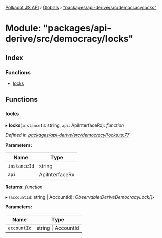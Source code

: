 [Polkadot JS API](../README.md) › [Globals](../globals.md) › ["packages/api-derive/src/democracy/locks"](_packages_api_derive_src_democracy_locks_.md)

# Module: "packages/api-derive/src/democracy/locks"

## Index

### Functions

* [locks](_packages_api_derive_src_democracy_locks_.md#locks)

## Functions

###  locks

▸ **locks**(`instanceId`: string, `api`: ApiInterfaceRx): *function*

*Defined in [packages/api-derive/src/democracy/locks.ts:77](https://github.com/polkadot-js/api/blob/e7be062522/packages/api-derive/src/democracy/locks.ts#L77)*

**Parameters:**

Name | Type |
------ | ------ |
`instanceId` | string |
`api` | ApiInterfaceRx |

**Returns:** *function*

▸ (`accountId`: string | AccountId): *Observable‹DeriveDemocracyLock[]›*

**Parameters:**

Name | Type |
------ | ------ |
`accountId` | string &#124; AccountId |
